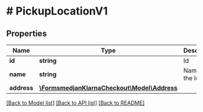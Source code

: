 # # PickupLocationV1

## Properties

Name | Type | Description | Notes
------------ | ------------- | ------------- | -------------
**id** | **string** | Id | [optional]
**name** | **string** | Name of the location | [optional]
**address** | [**\FormsmedjanKlarnaCheckout\Model\Address**](Address.md) |  | [optional]

[[Back to Model list]](../../README.md#models) [[Back to API list]](../../README.md#endpoints) [[Back to README]](../../README.md)
